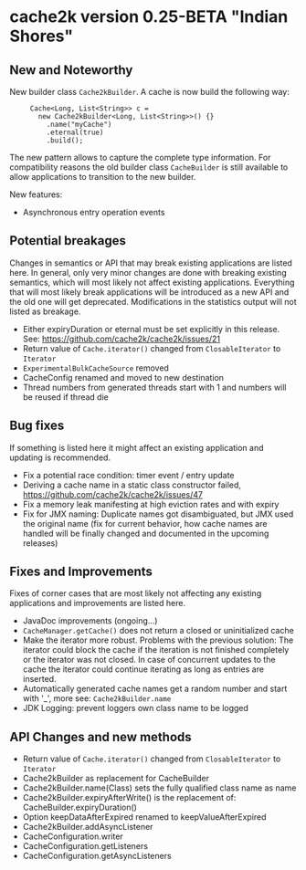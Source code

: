# cache2k version 0.25-BETA "Indian Shores"

## New and Noteworthy

New builder class `Cache2kBuilder`. A cache is now build the following way:

````
     Cache<Long, List<String>> c =
       new Cache2kBuilder<Long, List<String>>() {}
         .name("myCache")
         .eternal(true)
         .build();
````

The new pattern allows to capture the complete type information. For compatibility reasons the
old builder class `CacheBuilder` is still available to allow applications to transition to the
new builder.

New features:

  * Asynchronous entry operation events

## Potential breakages

Changes in semantics or API that may break existing applications are listed here. In general, only very minor
changes are done with breaking existing semantics, which will most likely not affect existing applications.
Everything that will most likely break applications will be introduced as a new API and the old one will 
get deprecated. Modifications in the statistics output will not listed as breakage.

  * Either expiryDuration or eternal must be set explicitly in this release. See: https://github.com/cache2k/cache2k/issues/21
  * Return value of `Cache.iterator()` changed from `ClosableIterator` to `Iterator`
  * `ExperimentalBulkCacheSource` removed
  * CacheConfig renamed and moved to new destination
  * Thread numbers from generated threads start with 1 and numbers will be reused if thread die

## Bug fixes

If something is listed here it might affect an existing application and updating is recommended.

  * Fix a potential race condition: timer event / entry update
  * Deriving a cache name in a static class constructor failed, https://github.com/cache2k/cache2k/issues/47
  * Fix a memory leak manifesting at high eviction rates and with expiry
  * Fix for JMX naming: Duplicate names got disambiguated, but JMX used the original name (fix for current behavior, 
    how cache names are handled will be finally changed and documented in the upcoming releases)

## Fixes and Improvements

Fixes of corner cases that are most likely not affecting any existing applications and improvements are listed here.

  * JavaDoc improvements (ongoing...)
  * `CacheManager.getCache()` does not return a closed or uninitialized cache
  * Make the iterator more robust. Problems with the previous solution: The iterator could block the cache 
    if the iteration is not  finished completely or the iterator was not closed. In case of concurrent updates to 
    the cache the iterator could continue iterating as long as entries are inserted.
  * Automatically generated cache names get a random number and start with '_', more see: `Cache2kBuilder.name`
  * JDK Logging: prevent loggers own class name to be logged

## API Changes and new methods

  * Return value of `Cache.iterator()` changed from `ClosableIterator` to `Iterator`
  * Cache2kBuilder as replacement for CacheBuilder
  * Cache2kBuilder.name(Class) sets the fully qualified class name as name
  * Cache2kBuilder.expiryAfterWrite() is the replacement of: CacheBuilder.expiryDuration()
  * Option keepDataAfterExpired renamed to keepValueAfterExpired
  * Cache2kBuilder.addAsyncListener
  * CacheConfiguration.writer
  * CacheConfiguration.getListeners
  * CacheConfiguration.getAsyncListeners
  


